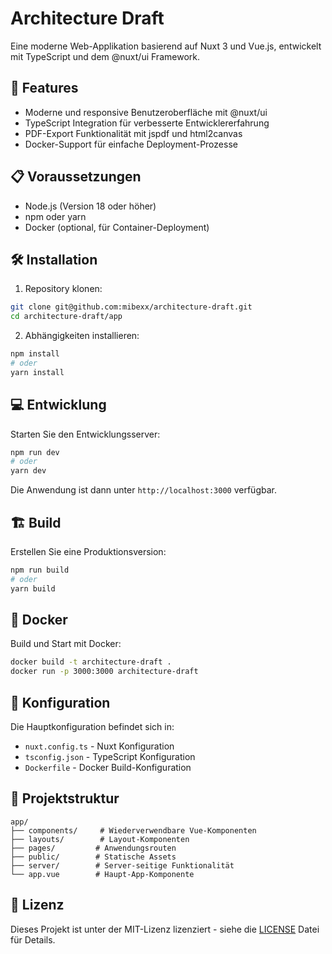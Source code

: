 # Architecture Draft

Eine moderne Web-Applikation basierend auf Nuxt 3 und Vue.js, entwickelt mit TypeScript und dem @nuxt/ui Framework.

## 🚀 Features

- Moderne und responsive Benutzeroberfläche mit @nuxt/ui
- TypeScript Integration für verbesserte Entwicklererfahrung
- PDF-Export Funktionalität mit jspdf und html2canvas
- Docker-Support für einfache Deployment-Prozesse

## 📋 Voraussetzungen

- Node.js (Version 18 oder höher)
- npm oder yarn
- Docker (optional, für Container-Deployment)

## 🛠 Installation

1. Repository klonen:
```bash
git clone git@github.com:mibexx/architecture-draft.git
cd architecture-draft/app
```

2. Abhängigkeiten installieren:
```bash
npm install
# oder
yarn install
```

## 💻 Entwicklung

Starten Sie den Entwicklungsserver:
```bash
npm run dev
# oder
yarn dev
```

Die Anwendung ist dann unter `http://localhost:3000` verfügbar.

## 🏗 Build

Erstellen Sie eine Produktionsversion:
```bash
npm run build
# oder
yarn build
```

## 🐳 Docker

Build und Start mit Docker:
```bash
docker build -t architecture-draft .
docker run -p 3000:3000 architecture-draft
```

## 🔧 Konfiguration

Die Hauptkonfiguration befindet sich in:
- `nuxt.config.ts` - Nuxt Konfiguration
- `tsconfig.json` - TypeScript Konfiguration
- `Dockerfile` - Docker Build-Konfiguration

## 📁 Projektstruktur

```
app/
├── components/     # Wiederverwendbare Vue-Komponenten
├── layouts/        # Layout-Komponenten
├── pages/         # Anwendungsrouten
├── public/        # Statische Assets
├── server/        # Server-seitige Funktionalität
└── app.vue        # Haupt-App-Komponente
```

## 📄 Lizenz

Dieses Projekt ist unter der MIT-Lizenz lizenziert - siehe die [LICENSE](LICENSE) Datei für Details.